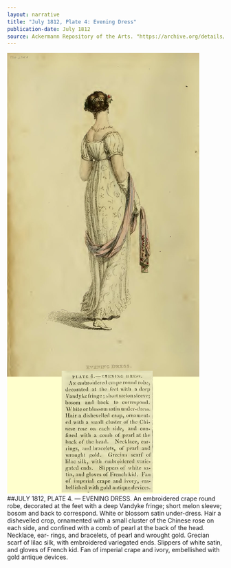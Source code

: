 ```yaml
---
layout: narrative
title: "July 1812, Plate 4: Evening Dress"
publication-date: July 1812
source: Ackermann Repository of the Arts. "https://archive.org/details/repositoryofarts812acke"
---
```



![Alt](/./assets/1812-07-ack-evening-emb-crape.jpg "Ackermann: July 1812, Evening Dress")
##JULY 1812, PLATE 4. — EVENING DRESS.
An embroidered crape round robe, decorated at the feet with a deep
Vandyke fringe; short melon sleeve; bosom and back to correspond.
White or blossom satin under-dress. Hair a dishevelled crop, ornamented with a small cluster of the Chinese rose on each side, and confined with a comb of pearl at the back of the head. Necklace, ear-
rings, and bracelets, of pearl and wrought gold. Grecian scarf of
lilac silk, with embroidered variegated ends. Slippers of white satin, and gloves of French kid. Fan of imperial crape and ivory, embellished with gold antique devices.
